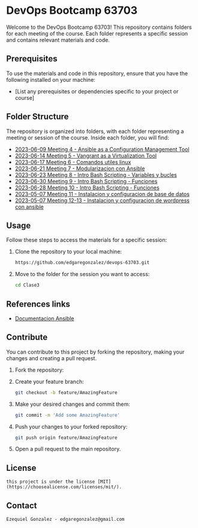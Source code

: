 # DevOps Bootcamp 63703

Welcome to the DevOps Bootcamp 63703! This repository contains folders for each meeting of the course. Each folder represents a specific session and contains relevant materials and code.

## Prerequisites

To use the materials and code in this repository, ensure that you have the following installed on your machine:

- [List any prerequisites or dependencies specific to your project or course]

## Folder Structure

The repository is organized into folders, with each folder representing a meeting or session of the course. Inside each folder, you will find:

- [2023-06-09 Meeting 4 - Ansible as a Configuration Management Tool](https://github.com/edgaregonzalez/devops-63703/tree/master/Clase3)
- [2023-06-14 Meeting 5 - Vangrant as a Virtualization Tool](https://github.com/edgaregonzalez/devops-63703/tree/master/Clase5)
- [2023-06-17 Meeting 6 - Comandos utiles linux](https://github.com/edgaregonzalez/devops-63703/tree/master/Clase6)
- [2023-06-21 Meeting 7 - Modularizacion con Ansible](https://github.com/edgaregonzalez/devops-63703/tree/master/Clase7)
- [2023-06-23 Meeting 8 - Intro Bash Scripting - Variables y bucles](https://github.com/edgaregonzalez/devops-63703/tree/master/Clase8)
- [2023-06-30 Meeting 9 - Intro Bash Scripting - Funciones](https://github.com/edgaregonzalez/devops-63703/tree/master/Clase9)
- [2023-06-28 Meeting 10 - Intro Bash Scripting - Funciones](https://github.com/edgaregonzalez/devops-63703/tree/master/Clase10)
- [2023-05-07 Meeting 11 - Instalacion y configuracion de base de datos](https://github.com/edgaregonzalez/devops-63703/tree/master/Clase11)
- [2023-05-07 Meeting 12-13 - Instalacion y configuracion de wordpress con ansible](https://github.com/edgaregonzalez/devops-63703/tree/master/Clase12-13)

## Usage

Follow these steps to access the materials for a specific session:

1. Clone the repository to your local machine:
   
   ```bash
   https://github.com/edgaregonzalez/devops-63703.git
   ```
2. Move to the folder for the session you want to access:

   ```bash
   cd Clase3
   ```
## References links
- [Documentacion Ansible](https://docs.ansible.com/ansible/2.9/modules/list_of_all_modules.html)
## Contribute

You can contribute to this project by forking the repository, making your changes and creating a pull request.
1. Fork the repository:

2. Create your feature branch:
    
    ```bash
    git checkout -b feature/AmazingFeature
    ```
3. Make your desired changes and commit them:
    
    ```bash
    git commit -m 'Add some AmazingFeature'
    ```
4. Push your changes to your forked repository:
    
    ```bash
    git push origin feature/AmazingFeature
    ```
5. Open a pull request to the main repository.

## License

    this project is under the license [MIT](https://choosealicense.com/licenses/mit/).

## Contact
    Ezequiel Gonzalez - edgaregonzalez@gmail.com
